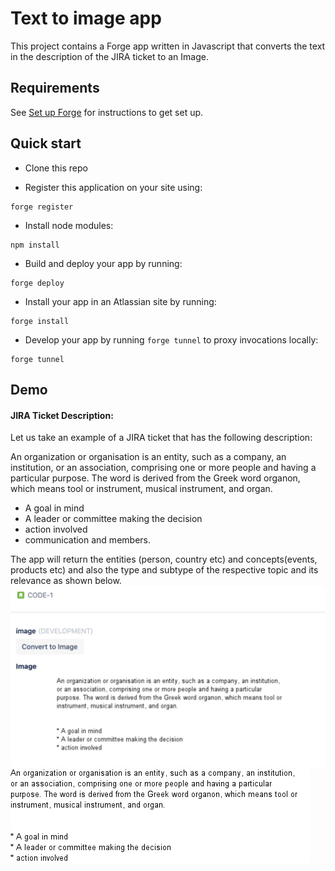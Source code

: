 # Text to image app

This project contains a Forge app written in Javascript that converts the text in the description of the JIRA ticket to an Image. 

## Requirements

See [Set up Forge](https://developer.atlassian.com/platform/forge/set-up-forge/) for instructions to get set up.

## Quick start

- Clone this repo

- Register this application on your site using:
```
forge register
```

- Install node modules:
```
npm install
```

- Build and deploy your app by running:
```
forge deploy
```

- Install your app in an Atlassian site by running:
```
forge install
```

- Develop your app by running `forge tunnel` to proxy invocations locally:
```
forge tunnel
```

## Demo

#### JIRA Ticket Description:
Let us take an example of a JIRA ticket that has the following description:

An organization or organisation is an entity, such as a company, an institution, or an association, comprising one or more people and having a particular purpose. The word is derived from the Greek word organon, which means tool or instrument, musical instrument, and organ.

- A goal in mind
- A leader or committee making the decision
- action involved
- communication and members.


The app will return the entities (person, country etc) and concepts(events, products etc) and also the type and subtype of the respective topic and its relevance as shown below.
![Example image](./docs/images/text2image.png) 
![Output image](./docs/images/output.png) 
